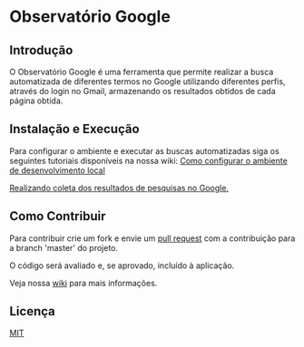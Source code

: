 # Observatório Google

## Introdução

O Observatório Google é uma ferramenta que permite realizar a busca automatizada de diferentes termos no Google utilizando diferentes perfis, através do login no Gmail, armazenando os resultados obtidos de cada página obtida.

## Instalação e Execução

Para configurar o ambiente e executar as buscas automatizadas siga os seguintes tutoriais disponíveis na nossa wiki:
[Como configurar o ambiente de desenvolvimento local](https://github.com/unb-cic-esw/Desenvolvendo-Software/wiki/Documenta%C3%A7%C3%A3o-de-Software)

[Realizando coleta dos resultados de pesquisas no Google.](https://github.com/unb-cic-esw/Observatorio-google/wiki/Realizando-coleta-dos-resultados-de-pesquisas-no-Google.)

## Como Contribuir
Para contribuir crie um fork e envie um [pull request](https://github.com/unb-cic-esw/Observatorio-google/pulls) com a contribuição para a branch 'master' do projeto.

O código será avaliado e, se aprovado, incluído à aplicação.

Veja nossa [wiki](https://github.com/unb-cic-esw/Observatorio-google/wiki) para mais informações.

## Licença

[MIT](https://github.com/unb-cic-esw/Observatorio-google/blob/master/LICENSE.md)
